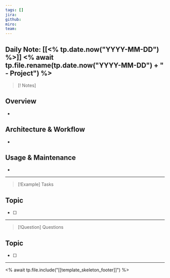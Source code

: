 ```yaml
---
tags: []
jira: 
github: 
miro: 
team:
---
```

Daily Note: [[<% tp.date.now("YYYY-MM-DD") %>]]
<% await tp.file.rename(tp.date.now("YYYY-MM-DD") + " - Project") %>
---
> [! Notes]
## Overview
- 
## Architecture & Workflow
- 
## Usage & Maintenance
- 
---
> [!Example] Tasks
## Topic
- [ ]
---
> [!Question] Questions
## Topic
- [ ]
---
<% await tp.file.include("[[template_skeleton_footer]]") %>